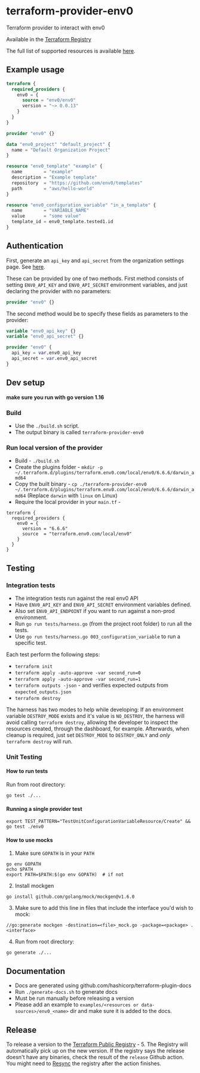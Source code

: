 # terraform-provider-env0

Terraform provider to interact with env0

Available in the [Terraform Registry](https://registry.terraform.io/providers/env0/env0/latest)

The full list of supported resources is available [here](https://registry.terraform.io/providers/env0/env0/latest/docs).

## Example usage

```terraform
terraform {
  required_providers {
    env0 = {
      source = "env0/env0"
      version = "~> 0.0.13"
    }
  }
}

provider "env0" {}

data "env0_project" "default_project" {
  name = "Default Organization Project"
}

resource "env0_template" "example" {
  name        = "example"
  description = "Example template"
  repository  = "https://github.com/env0/templates"
  path        = "aws/hello-world"
}

resource "env0_configuration_variable" "in_a_template" {
  name        = "VARIABLE_NAME"
  value       = "some value"
  template_id = env0_template.tested1.id
}
```

## Authentication

First, generate an `api_key` and `api_secret` from the organization settings page.
See [here](https://developer.env0.com/docs/api/YXBpOjY4Njc2-env0-api#creating-an-api-key).

These can be provided by one of two methods. First method consists of setting `ENV0_API_KEY` and `ENV0_API_SECRET` environment variables, and just declaring the provider with no parameters:

```terraform
provider "env0" {}
```

The second method would be to specify these fields as parameters to the provider:

```terraform
variable "env0_api_key" {}
variable "env0_api_secret" {}

provider "env0" {
  api_key = var.env0_api_key
  api_secret = var.env0_api_secret
}
```

## Dev setup

**make sure you run with go version 1.16**
### Build 
- Use the `./build.sh` script.
- The output binary is called `terraform-provider-env0`

### Run local version of the provider
- Build - `./build.sh`
- Create the plugins folder - `mkdir -p ~/.terraform.d/plugins/terraform.env0.com/local/env0/6.6.6/darwin_amd64`
- Copy the built binary - `cp ./terraform-provider-env0 ~/.terraform.d/plugins/terraform.env0.com/local/env0/6.6.6/darwin_amd64` (Replace `darwin` with `linux` on Linux)
- Require the local provider in your `main.tf` - 
```
terraform {
  required_providers {
    env0 = {
      version = "6.6.6"
      source  = "terraform.env0.com/local/env0"
    }
  }
}
```

## Testing

### Integration tests
- The integration tests run against the real env0 API 
- Have `ENV0_API_KEY` and `ENV0_API_SECRET` environment variables defined.
- Also set `ENV0_API_ENDPOINT` if you want to run against a non-prod environment.
- Run `go run tests/harness.go` (from the project root folder) to run all the tests.
- Use `go run tests/harness.go 003_configuration_variable` to run a specific test.

Each test perform the following steps:
- `terraform init`
- `terraform apply -auto-approve -var second_run=0`
- `terraform apply -auto-approve -var second_run=1`
- `terraform outputs -json` - and verifies expected outputs from `expected_outputs.json`
- `terraform destroy`

The harness has two modes to help while developing: If an environment variable `DESTROY_MODE` exists and it's value is `NO_DESTROY`, the harness will avoid calling `terraform destroy`, allowing the developer to inspect the resources created, through the dashboard, for example.
Afterwards, when cleanup is required, just set `DESTROY_MODE` to `DESTROY_ONLY` and _only_ `terraform destroy` will run.

### Unit Testing
#### How to run tests
Run from root directory:
```shell
go test ./...
```

#### Running a single provider test
```shell
export TEST_PATTERN="TestUnitConfigurationVariableResource/Create" && go test ./env0
```

#### How to use mocks

1. Make sure `GOPATH` is in your `PATH`
```shell
go env GOPATH
echo $PATH
export PATH=$PATH:$(go env GOPATH)  # if not
```
2. Install mockgen
```
go install github.com/golang/mock/mockgen@v1.6.0
```
3. Make sure to add this line in files that include the interface you'd wish to mock:
```
//go:generate mockgen -destination=<file>_mock.go -package=<package> . <interface>
```
4. Run from root directory:
```shell
go generate ./...
```

## Documentation
- Docs are generated using github.com/hashicorp/terraform-plugin-docs
- Run `./generate-docs.sh` to generate docs
- Must be run manually before releasing a version
- Please add an example to `examples/<resources or data-sources>/env0_<name>` dir and make sure it is added to the docs.

## Release
To release a version to the [Terraform Public Registry](https://registry.terraform.io/providers/env0/env0/latest?pollNotifications=true) -
5. The Registry will automatically pick up on the new version. If the registry says the release doesn't have any binaries, check the result of the `release` Github action. You might need to [Resync](https://registry.terraform.io/providers/env0/env0/latest/settings?pollNotifications=true) the registry after the action finishes.
